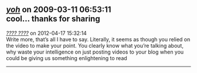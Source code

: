 *[yoh]()* on 2009-03-11 06:53:11  
cool... thanks for sharing
---------------------------------------
*[???? ????](http://an3m1.com/)* on 2012-04-17 15:32:14  
Write more, that’s all I have to say. Literally, it seems as though you relied on the video to make your point. You clearly know what you’re talking about, why waste your intelligence on just posting videos to your blog when you could be giving us something enlightening to read 

---------------------------------------

